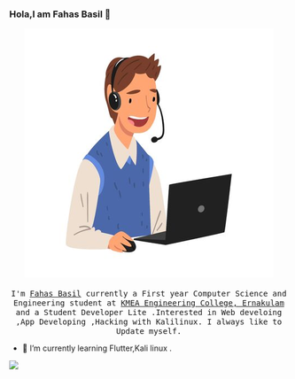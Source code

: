 ### Hola,I am Fahas Basil 👋

 <p align="center">
 <img src = "images/pro.jpg">
  <br /><br />
  <samp>
    I'm <a href="https://www.https://www.linkedin.com/in/fahaz-bazil-61919b219/">Fahas Basil</a> currently a First year Computer Science and Engineering student at <a     href="http://www.kmeacollege.ac.in/">KMEA Engineering College, Ernakulam</a> and a Student Developer Lite .Interested in Web develoing ,App Developing ,Hacking with Kalilinux. I always like to Update myself.
  </samp>
</p> 

- 🌱 I’m currently learning Flutter,Kali linux .


<img src = "https://github-readme-stats.vercel.app/api?username=FahasBasil&&show_icons=true&title_color=ffffff&icon_color=bb2acf&text_color=daf7dc&bg_color=151515">
